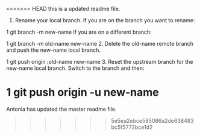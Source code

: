 <<<<<<< HEAD
this is a updated readme file.


1. Rename your local branch.
If you are on the branch you want to rename:

1
git branch -m new-name
If you are on a different branch:

1
git branch -m old-name new-name
2. Delete the old-name remote branch and push the new-name local branch.

1
git push origin :old-name new-name
3. Reset the upstream branch for the new-name local branch.
Switch to the branch and then:

1
git push origin -u new-name
=======

Antonia has updated the master readme file.
>>>>>>> 5e5ea2ebce585086a2de638483bc5f5772bce1d2
